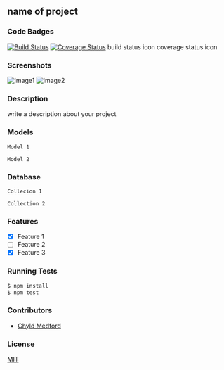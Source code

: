## name of project
### Code Badges
[![Build Status](https://travis-ci.org/shrutijalewar/white-van.svg)](https://travis-ci.org/shrutijalewar/white-van)
[![Coverage Status](https://coveralls.io/repos/shrutijalewar/white-van/badge.png)](https://coveralls.io/r/shrutijalewar/white-van)
build status icon
coverage status icon

### Screenshots
![Image1](https://raw.githubusercontent.com/nss-cohort-2014-06-07/express-template/master/docs/screenshots/one.jpg)
![Image2](https://raw.githubusercontent.com/nss-cohort-2014-06-07/express-template/master/docs/screenshots/two.jpg)

### Description
write a description about your project

### Models
```
Model 1
```

```
Model 2
```

### Database
```
Collecion 1
```

```
Collection 2
```

### Features
- [x] Feature 1
- [ ] Feature 2
- [x] Feature 3

### Running Tests
```bash
$ npm install
$ npm test
```

### Contributors
- [Chyld Medford](https://github.com/chyld)

### License
[MIT](LICENSE)

